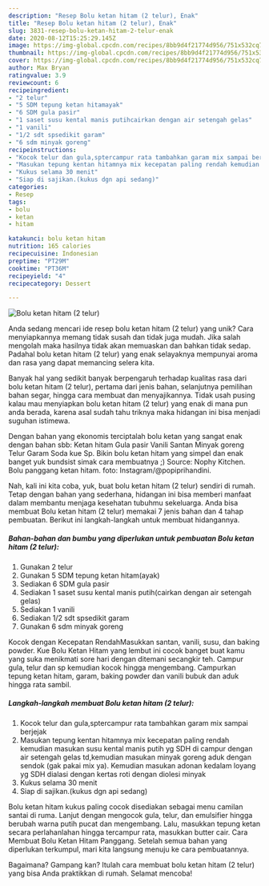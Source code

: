```yaml
---
description: "Resep Bolu ketan hitam (2 telur), Enak"
title: "Resep Bolu ketan hitam (2 telur), Enak"
slug: 3831-resep-bolu-ketan-hitam-2-telur-enak
date: 2020-08-12T15:25:29.145Z
image: https://img-global.cpcdn.com/recipes/8bb9d4f21774d956/751x532cq70/bolu-ketan-hitam-2-telur-foto-resep-utama.jpg
thumbnail: https://img-global.cpcdn.com/recipes/8bb9d4f21774d956/751x532cq70/bolu-ketan-hitam-2-telur-foto-resep-utama.jpg
cover: https://img-global.cpcdn.com/recipes/8bb9d4f21774d956/751x532cq70/bolu-ketan-hitam-2-telur-foto-resep-utama.jpg
author: Max Bryan
ratingvalue: 3.9
reviewcount: 6
recipeingredient:
- "2 telur"
- "5 SDM tepung ketan hitamayak"
- "6 SDM gula pasir"
- "1 saset susu kental manis putihcairkan dengan air setengah gelas"
- "1 vanili"
- "1/2 sdt spsedikit garam"
- "6 sdm minyak goreng"
recipeinstructions:
- "Kocok telur dan gula,sptercampur rata tambahkan garam mix sampai berjejak"
- "Masukan tepung kentan hitamnya mix kecepatan paling rendah kemudian masukan susu kental manis putih yg SDH di campur dengan air setengah gelas td,kemudian masukan minyak goreng aduk dengan sendok (gak pakai mix ya). Kemudian masukan adonan kedalam loyang yg SDH dialasi dengan kertas roti dengan diolesi minyak"
- "Kukus selama 30 menit"
- "Siap di sajikan.(kukus dgn api sedang)"
categories:
- Resep
tags:
- bolu
- ketan
- hitam

katakunci: bolu ketan hitam 
nutrition: 165 calories
recipecuisine: Indonesian
preptime: "PT29M"
cooktime: "PT36M"
recipeyield: "4"
recipecategory: Dessert

---
```



![Bolu ketan hitam (2 telur)](https://img-global.cpcdn.com/recipes/8bb9d4f21774d956/751x532cq70/bolu-ketan-hitam-2-telur-foto-resep-utama.jpg)

Anda sedang mencari ide resep bolu ketan hitam (2 telur) yang unik? Cara menyiapkannya memang tidak susah dan tidak juga mudah. Jika salah mengolah maka hasilnya tidak akan memuaskan dan bahkan tidak sedap. Padahal bolu ketan hitam (2 telur) yang enak selayaknya mempunyai aroma dan rasa yang dapat memancing selera kita.

Banyak hal yang sedikit banyak berpengaruh terhadap kualitas rasa dari bolu ketan hitam (2 telur), pertama dari jenis bahan, selanjutnya pemilihan bahan segar, hingga cara membuat dan menyajikannya. Tidak usah pusing kalau mau menyiapkan bolu ketan hitam (2 telur) yang enak di mana pun anda berada, karena asal sudah tahu triknya maka hidangan ini bisa menjadi suguhan istimewa.

Dengan bahan yang ekonomis terciptalah bolu ketan yang sangat enak dengan bahan sbb: Ketan hitam Gula pasir Vanili Santan Minyak goreng Telur Garam Soda kue Sp. Bikin bolu ketan hitam yang simpel dan enak banget yuk bundsist simak cara membuatnya ;) Source: Nophy Kitchen. Bolu panggang ketan hitam. foto: Instagram/@popiprihandini.


Nah, kali ini kita coba, yuk, buat bolu ketan hitam (2 telur) sendiri di rumah. Tetap dengan bahan yang sederhana, hidangan ini bisa memberi manfaat dalam membantu menjaga kesehatan tubuhmu sekeluarga. Anda bisa membuat Bolu ketan hitam (2 telur) memakai 7 jenis bahan dan 4 tahap pembuatan. Berikut ini langkah-langkah untuk membuat hidangannya.

<!--inarticleads1-->

##### Bahan-bahan dan bumbu yang diperlukan untuk pembuatan Bolu ketan hitam (2 telur):

1. Gunakan 2 telur
1. Gunakan 5 SDM tepung ketan hitam(ayak)
1. Sediakan 6 SDM gula pasir
1. Sediakan 1 saset susu kental manis putih(cairkan dengan air setengah gelas)
1. Sediakan 1 vanili
1. Sediakan 1/2 sdt spsedikit garam
1. Gunakan 6 sdm minyak goreng


Kocok dengan Kecepatan RendahMasukkan santan, vanili, susu, dan baking powder. Kue Bolu Ketan Hitam yang lembut ini cocok banget buat kamu yang suka menikmati sore hari dengan ditemani secangkir teh. Campur gula, telur dan sp kemudian kocok hingga mengembang. Campurkan tepung ketan hitam, garam, baking powder dan vanili bubuk dan aduk hingga rata sambil. 

<!--inarticleads2-->

##### Langkah-langkah membuat Bolu ketan hitam (2 telur):

1. Kocok telur dan gula,sptercampur rata tambahkan garam mix sampai berjejak
1. Masukan tepung kentan hitamnya mix kecepatan paling rendah kemudian masukan susu kental manis putih yg SDH di campur dengan air setengah gelas td,kemudian masukan minyak goreng aduk dengan sendok (gak pakai mix ya). Kemudian masukan adonan kedalam loyang yg SDH dialasi dengan kertas roti dengan diolesi minyak
1. Kukus selama 30 menit
1. Siap di sajikan.(kukus dgn api sedang)


Bolu ketan hitam kukus paling cocok disediakan sebagai menu camilan santai di ruma. Lanjut dengan mengocok gula, telur, dan emulsifier hingga berubah warna putih pucat dan mengembang. Lalu, masukkan tepung ketan secara perlahanlahan hingga tercampur rata, masukkan butter cair. Cara Membuat Bolu Ketan Hitam Panggang. Setelah semua bahan yang diperlukan terkumpul, mari kita langsung menuju ke cara pembuatannya. 

Bagaimana? Gampang kan? Itulah cara membuat bolu ketan hitam (2 telur) yang bisa Anda praktikkan di rumah. Selamat mencoba!
